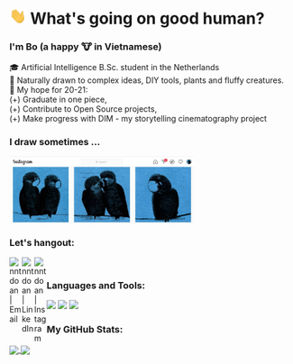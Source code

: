 # <img src="https://github.com/nntdoan/nntdoan/blob/Main/img/wave.gif" width="30px"> What's going on good human? 

### I'm Bo (a happy 🐮 in Vietnamese)
🎓 Artificial Intelligence B.Sc. student in the Netherlands <br />
👀 Naturally drawn to complex ideas, DIY tools, plants and fluffy creatures. <br />
💙 My hope for 20-21: <br />
    (+) Graduate in one piece, <br />
    (+) Contribute to Open Source projects, <br />
    (+) Make progress with DIM - my storytelling cinematography project

### I draw sometimes ...
<!-- <div style="max-width: 50vw;"> -->
<img align="center" width="65%" alt="bodhinfinity" src="https://github.com/nntdoan/nntdoan/blob/Main/img/PostedDrawings.jpg" />
<!-- </div> -->

### Let's hangout:

<!--TOADD [<img align="left" alt="codeSTACKr | YouTube" width="22px" src="https://cdn.jsdelivr.net/npm/simple-icons@v3/icons/youtube.svg" />][youtube] -->
[<img align="left" alt="nntdoan | Email" width="22px" src="https://cdn.jsdelivr.net/npm/simple-icons@v3/icons/gmail.svg" />][email]
[<img align="left" alt="nntdoan | LinkedIn" width="22px" src="https://cdn.jsdelivr.net/npm/simple-icons@v3/icons/linkedin.svg" />][linkedin]
[<img align="left" alt="nntdoan | Instagram" width="22px" src="https://cdn.jsdelivr.net/npm/simple-icons@v3/icons/instagram.svg" />][instagram]

<br />

### Languages and Tools:
![](https://img.shields.io/badge/-Python-informational?style=flat&logo=python&logoColor=white&color=000000)
![](https://img.shields.io/badge/-C++-informational?style=flat&logo=c%2B%2B&logoColor=white&color=000000)
![](https://img.shields.io/badge/-VS%20Code-informational?style=flat&logo=visual-studio-code&logoColor=white&color=000000)

<!-- Alternative way to to it -->
<!-- <img align="left" alt="Python" src="https://raw.githubusercontent.com/github/explore/80688e429a7d4ef2fca1e82350fe8e3517d3494d/topics/python/python.png" height="20" >  -->
<!-- <img align="left" alt="cpp" src="https://raw.githubusercontent.com/github/explore/80688e429a7d4ef2fca1e82350fe8e3517d3494d/topics/cpp/cpp.png" height="20"> -->
<!-- <img align="left" alt="SQL" width="26px" src="https://raw.githubusercontent.com/github/explore/80688e429a7d4ef2fca1e82350fe8e3517d3494d/topics/sql/sql.png" height="20"/> -->
<!-- <img align="left" alt="HTML5" width="26px" src="https://raw.githubusercontent.com/github/explore/80688e429a7d4ef2fca1e82350fe8e3517d3494d/topics/html/html.png" height="20"/> -->
<!-- <img align="left" alt="CSS3" width="26px" src="https://raw.githubusercontent.com/github/explore/80688e429a7d4ef2fca1e82350fe8e3517d3494d/topics/css/css.png" height="20"/> -->
<!-- <img align="left" alt="Visual Studio Code" width="26px" src="https://raw.githubusercontent.com/github/explore/80688e429a7d4ef2fca1e82350fe8e3517d3494d/topics/visual-studio-code/visual-studio-code.png" height="20"/> -->
<!-- ### 📕 Latest Blog Posts -->
<!-- To add later -->
<!-- BLOG-POST-LIST:END -->

### My GitHub Stats:
<div>
<a href="https://github-readme-stats.vercel.app/api?username=nntdoan&count_private=true&show_icons=true&theme=slateorange">
  <img  align="center" src="https://github-readme-stats.vercel.app/api?username=nntdoan&count_private=true&show_icons=true&theme=slateorange" />
</a>
<a href="https://https://github-readme-stats.vercel.app/api/top-langs/?username=nntdoan&hide=r&layout=compact&theme=slateorange"> 
  <img align="center" src="https://github-readme-stats.vercel.app/api/top-langs/?username=nntdoan&hide=r&layout=compact&theme=slateorange)" />
</a>
</div>


<!-- [youtube]: To add later... -->
[email]: mailto:ngoc.n.t.doan@gmail.com
[instagram]: https://www.instagram.com/bodhinfinity/
[linkedin]: https://www.linkedin.com/in/nnt-doan/
